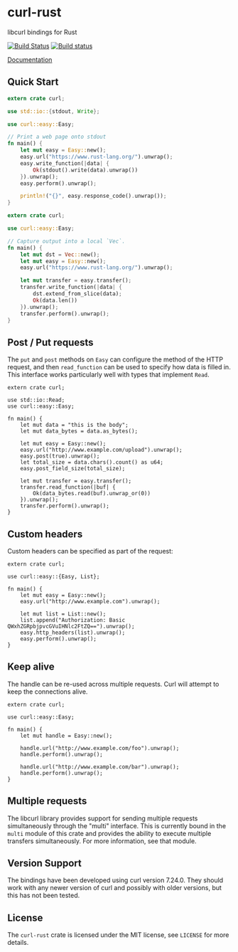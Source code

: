 # curl-rust

libcurl bindings for Rust

[![Build Status](https://travis-ci.org/alexcrichton/curl-rust.svg?branch=master)](https://travis-ci.org/alexcrichton/curl-rust)
[![Build status](https://ci.appveyor.com/api/projects/status/lx98wtbxhhhajpr9?svg=true)](https://ci.appveyor.com/project/alexcrichton/curl-rust)

[Documentation](http://alexcrichton.com/curl-rust)

## Quick Start

```rust
extern crate curl;

use std::io::{stdout, Write};

use curl::easy::Easy;

// Print a web page onto stdout
fn main() {
    let mut easy = Easy::new();
    easy.url("https://www.rust-lang.org/").unwrap();
    easy.write_function(|data| {
        Ok(stdout().write(data).unwrap())
    }).unwrap();
    easy.perform().unwrap();

    println!("{}", easy.response_code().unwrap());
}
```

```rust
extern crate curl;

use curl::easy::Easy;

// Capture output into a local `Vec`.
fn main() {
    let mut dst = Vec::new();
    let mut easy = Easy::new();
    easy.url("https://www.rust-lang.org/").unwrap();

    let mut transfer = easy.transfer();
    transfer.write_function(|data| {
        dst.extend_from_slice(data);
        Ok(data.len())
    }).unwrap();
    transfer.perform().unwrap();
}
```

## Post / Put requests

The `put` and `post` methods on `Easy` can configure the method of the HTTP
request, and then `read_function` can be used to specify how data is filled in.
This interface works particularly well with types that implement `Read`.

```rust,no_run
extern crate curl;

use std::io::Read;
use curl::easy::Easy;

fn main() {
    let mut data = "this is the body";
    let mut data_bytes = data.as_bytes();

    let mut easy = Easy::new();
    easy.url("http://www.example.com/upload").unwrap();
    easy.post(true).unwrap();
    let total_size = data.chars().count() as u64;
    easy.post_field_size(total_size);

    let mut transfer = easy.transfer();
    transfer.read_function(|buf| {
        Ok(data_bytes.read(buf).unwrap_or(0))
    }).unwrap();
    transfer.perform().unwrap();
}
```

## Custom headers

Custom headers can be specified as part of the request:

```rust,no_run
extern crate curl;

use curl::easy::{Easy, List};

fn main() {
    let mut easy = Easy::new();
    easy.url("http://www.example.com").unwrap();

    let mut list = List::new();
    list.append("Authorization: Basic QWxhZGRpbjpvcGVuIHNlc2FtZQ==").unwrap();
    easy.http_headers(list).unwrap();
    easy.perform().unwrap();
}
```

## Keep alive

The handle can be re-used across multiple requests. Curl will attempt to
keep the connections alive.

```rust,no_run
extern crate curl;

use curl::easy::Easy;

fn main() {
    let mut handle = Easy::new();

    handle.url("http://www.example.com/foo").unwrap();
    handle.perform().unwrap();

    handle.url("http://www.example.com/bar").unwrap();
    handle.perform().unwrap();
}
```

## Multiple requests

The libcurl library provides support for sending multiple requests
simultaneously through the "multi" interface. This is currently bound in the
`multi` module of this crate and provides the ability to execute multiple
transfers simultaneously. For more information, see that module.

## Version Support

The bindings have been developed using curl version 7.24.0. They should
work with any newer version of curl and possibly with older versions,
but this has not been tested.

## License

The `curl-rust` crate is licensed under the MIT license, see `LICENSE` for more
details.
